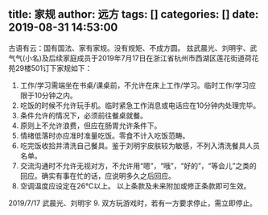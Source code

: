 title: 家规
author: 远方
tags: []
categories: []
date: 2019-08-31 14:53:00
---
古语有云：国有国法、家有家规。没有规矩、不成方圆。
兹武晨光、刘明宇、武气气(小名)及后续家庭成员于2019年7月17日在浙江省杭州市西湖区莲花街道荷花苑29楼501订下家规如下：
1.	工作/学习需端坐在书桌/课桌前，不允许在床上工作/学习。临时工作/学习应限于10分钟之内。
2.	吃饭的时候不允许玩手机。临时紧急工作消息或电话应在10分钟内处理完毕。
3.	条件允许的情况下，必须前往餐桌就餐。
4.	原则上不允许浪费，但应在肠胃允许条件下。
5.	情绪低落时亦应准时准量吃饭。零食不计入吃饭范畴。
6.	吃完饭收拾并清洗自己餐具。鉴于刘明宇皮肤较为敏感，不列入清洗餐具人员名单。
7.	交流沟通时不允许无视对方，不允许用“嗯”，“哦”，“好的”，“等会儿”之类的回应。确实有事在忙的话，应说明多久之后回应。
8.	空调温度应设定在26℃以上。
以上条款及未来附加或修正条款即可生效。

2019/7/17
武晨光、刘明宇
9.	双方玩游戏时，若有一方要求停止，需立即停止。
